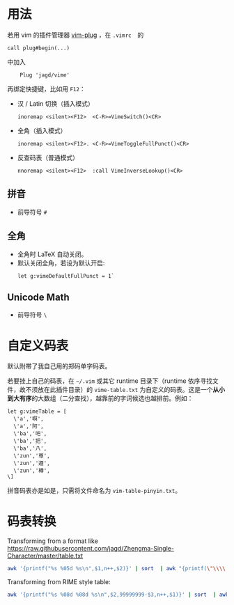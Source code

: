 # 用法

若用 vim 的插件管理器 [vim-plug](https://github.com/junegunn/vim-plug) ，在 `.vimrc`　的
```vim
call plug#begin(...)
```

中加入
```vim
    Plug 'jagd/vime'
```
再绑定快捷键，比如用 `F12`：
- 汉 / Latin 切换（插入模式）
  ```vim
  inoremap <silent><F12>  <C-R>=VimeSwitch()<CR>
  ```
- 全角（插入模式）
  ```vim
  inoremap <silent><F12>. <C-R>=VimeToggleFullPunct()<CR>
  ```
- 反查码表（普通模式）
  ```vim
  nnoremap <silent><F12>  :call VimeInverseLookup()<CR>
   ```

## 拼音
- 前导符号 `#` 

## 全角
- 全角时 LaTeX 自动关闭。 
- 默认关闭全角，若设为默认开启:
  ```vim
  let g:vimeDefaultFullPunct = 1`
  ```
## Unicode Math
- 前导符号 `\`

# 自定义码表
默认附帯了我自己用的郑码单字码表。

若要挂上自己的码表，在 `~/.vim` 或其它 runtime 目录下（runtime 依序寻找文件，故不须放在此插件目录）的 `vime-table.txt` 为自定义的码表。这是一个**从小到大有序**的大数组（二分查找），越靠前的字词候选也越排前。例如：
```vim
let g:vimeTable = [
  \'a','啊',
  \'a','阿',
  \'ba','吧',
  \'ba','把',
  \'ba','八',
  \'zun','尊',
  \'zun','遵',
  \'zun','樽',
\]
```
拼音码表亦是如是，只需将文件命名为 `vim-table-pinyin.txt`。


# 码表转换

Transforming from a format like https://raw.githubusercontent.com/jagd/Zhengma-Single-Character/master/table.txt
```bash
awk '{printf("%s %05d %s\n",$1,n++,$2)}' | sort  | awk "{printf(\"\\\\'%s','%s',\\n\",\$1,\$3)}
```

Transforming from RIME style table:
```bash
awk '{printf("%s %08d %08d %s\n",$2,99999999-$3,n++,$1)}' | sort  | awk "{printf(\"\\\\'%s','%s',\\n\",\$1,\$4)}"
```
